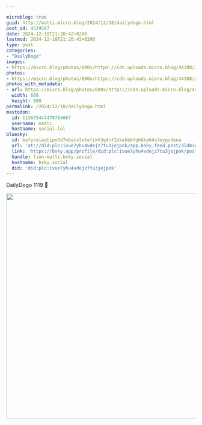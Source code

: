 ```yaml
---

microblog: true
guid: http://matti.micro.blog/2024/12/18/dailydogo.html
post_id: 4529587
date: 2024-12-18T21:20:42+0200
lastmod: 2024-12-18T21:20:43+0200
type: post
categories:
- "DailyDogo"
images:
- https://micro.blog/photos/600x/https://cdn.uploads.micro.blog/44388/2024/9d89faad9427416089490b9f06c4b81a.jpg
photos:
- https://micro.blog/photos/600x/https://cdn.uploads.micro.blog/44388/2024/9d89faad9427416089490b9f06c4b81a.jpg
photos_with_metadata:
- url: https://micro.blog/photos/600x/https://cdn.uploads.micro.blog/44388/2024/9d89faad9427416089490b9f06c4b81a.jpg
  width: 600
  height: 800
permalink: /2024/12/18/dailydogo.html
mastodon:
  id: 113675447470764667
  username: matti
  hostname: social.lol
bluesky:
  id: bafyreiaqtipv5d7m5acslwtefikh3g4nf2zkekbbfgh6ba64v3eygsdena
  url: 'at://did:plc:ivue7yhu4vdejz7tu3jejpok/app.bsky.feed.post/3ldm3cogndd23'
  link: 'https://bsky.app/profile/did:plc:ivue7yhu4vdejz7tu3jejpok/post/3ldm3cogndd23'
  handle: finn-matti.bsky.social
  hostname: bsky.social
  did: 'did:plc:ivue7yhu4vdejz7tu3jejpok'
---
```

DailyDogo 1119 🐶

<img src="https://micro.blog/photos/600x/https://blog.martin-haehnel.de/uploads/2024/9d89faad9427416089490b9f06c4b81a.jpg" width="600" alt="" />
